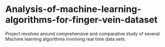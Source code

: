 # Analysis-of-machine-learning-algorithms-for-finger-vein-dataset
Project revolves around comprehensive and comparative study of several Machine learning algorithms involving real time data sets.
